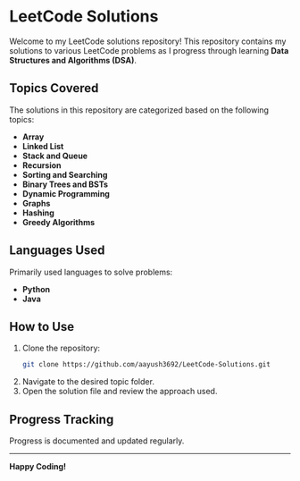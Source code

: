 # LeetCode Solutions

Welcome to my LeetCode solutions repository! This repository contains my solutions to various LeetCode problems as I progress through learning **Data Structures and Algorithms (DSA)**.

## Topics Covered
The solutions in this repository are categorized based on the following topics:

- **Array**
- **Linked List**
- **Stack and Queue**
- **Recursion**
- **Sorting and Searching**
- **Binary Trees and BSTs**
- **Dynamic Programming**
- **Graphs**
- **Hashing**
- **Greedy Algorithms**

## Languages Used
Primarily used languages to solve problems:

- **Python**
- **Java**

## How to Use
1. Clone the repository:
   ```bash
   git clone https://github.com/aayush3692/LeetCode-Solutions.git
   ```
2. Navigate to the desired topic folder.
3. Open the solution file and review the approach used.

## Progress Tracking
Progress is documented and updated regularly.

---

**Happy Coding!**

